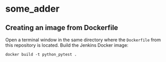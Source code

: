 # some_adder

## Creating an image from Dockerfile

Open a terminal window in the same directory where the `Dockerfile` from this repository is located. Build the Jenkins Docker image:

```
docker build -t python_pytest .
```
